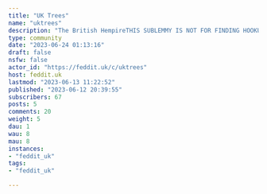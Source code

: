 ```yaml
---
title: "UK Trees" 
name: "uktrees"
description: "The British HempireTHIS SUBLEMMY IS NOT FOR FINDING HOOKUPS. YOU WILL BE BANNED.Sublemmy for UKTrees communityFurthermore, same rules apply as main feddit.uk instance.Would like to bring in some more mods, if enough users join and this becomes popular. Message me if interested!"
type: community
date: "2023-06-24 01:13:16"
draft: false
nsfw: false
actor_id: "https://feddit.uk/c/uktrees"
host: feddit.uk
lastmod: "2023-06-13 11:22:52"
published: "2023-06-12 20:39:55"
subscribers: 67
posts: 5
comments: 20
weight: 5
dau: 1
wau: 8
mau: 8
instances:
- "feddit_uk"
tags: 
- "feddit_uk"

---
```

